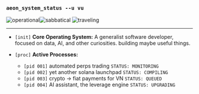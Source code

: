 ### `aeon_system_status --u vu`
<img src="https://img.shields.io/badge/SYSTEM_STATUS-OPERATIONAL-brightgreen" alt="operational"><img src="https://img.shields.io/badge/SABBATICAL-bf5700" alt="sabbatical">   <img src="https://img.shields.io/badge/CURRENT_LOCATION-TRAVELING-brightgreen" alt="traveling">

---

* `[init]` **Core Operating System:** A generalist software developer, focused on data, AI, and other curiosities. building maybe useful things.
  
* `[proc]` **Active Processes:**
    * `[pid 001]` automated perps trading `STATUS: MONITORING`
    * `[pid 002]` yet another solana launchpad `STATUS: COMPILING`
    * `[pid 003]` crypto -> fiat payments for VN `STATUS: QUEUED`
    * `[pid 004]` AI assistant, the leverage engine `STATUS: UPGRADING`
